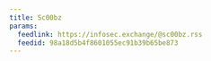 ```yaml
---
title: Sc00bz
params:
  feedlink: https://infosec.exchange/@sc00bz.rss
  feedid: 98a18d5b4f8601055ec91b39b65be873
---
```

